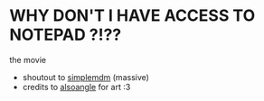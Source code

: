# WHY DON'T I HAVE ACCESS TO NOTEPAD ?!??
the movie

- shoutout to [simplemdm](https://github.com/sparksuite/simplemde-markdown-editor) (massive)
- credits to [alsoangle](https://bsky.app/profile/alsoangle.bsky.social) for art :3
